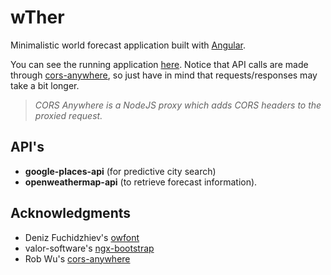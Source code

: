 # wTher

Minimalistic world forecast application built with [Angular](https://angular.io/).

You can see the running application [here](https://al-pez.github.io/wther/).
Notice that API calls are made through [cors-anywhere](https://github.com/Rob--W/cors-anywhere),
so just have in mind that requests/responses may take a bit longer.

>_CORS Anywhere is a NodeJS proxy which adds CORS headers to the proxied request._


## API's

- **google-places-api** (for predictive city search)
- **openweathermap-api** (to retrieve forecast information).


## Acknowledgments

- Deniz Fuchidzhiev's [owfont](https://github.com/websygen/owfont)
- valor-software's [ngx-bootstrap](https://github.com/valor-software/ngx-bootstrap)
- Rob Wu's [cors-anywhere](https://github.com/Rob--W/cors-anywhere)